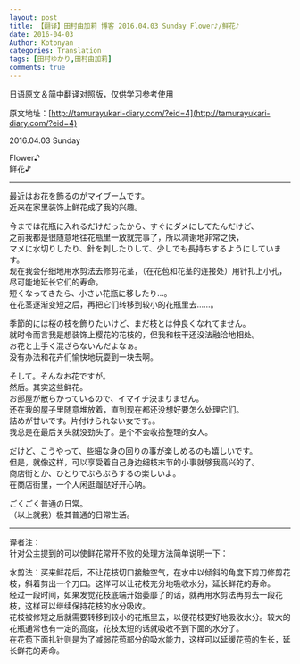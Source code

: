 ```yaml
---
layout: post
title: 【翻译】田村由加莉 博客 2016.04.03 Sunday Flower♪/鲜花♪
date: 2016-04-03
Author: Kotonyan
categories: Translation
tags: [田村ゆかり,田村由加莉]
comments: true
---
```


日语原文＆简中翻译对照版，仅供学习参考使用

原文地址：[http://tamurayukari-diary.com/?eid=4](http://tamurayukari-diary.com/?eid=4)  

2016.04.03 Sunday

Flower♪  
鲜花♪

---

最近はお花を飾るのがマイブームです。  
近来在家里装饰上鲜花成了我的兴趣。

今までは花瓶に入れるだけだったから、すぐにダメにしてたんだけど、  
之前我都是很随意地往花瓶里一放就完事了，所以凋谢地非常之快，  
マメに水切りしたり、針を刺したりして、少しでも長持ちするようにしています。  
现在我会仔细地用水剪法去修剪花茎，（在花苞和花茎的连接处）用针扎上小孔，尽可能地延长它们的寿命。  
短くなってきたら、小さい花瓶に移したり…。  
在花茎逐渐变短之后，再把它们转移到较小的花瓶里去……。

季節的には桜の枝を飾りたいけど、まだ枝とは仲良くなれてません。  
就时令而言我是想装饰上樱花的花枝的，但我和枝干还没法融洽地相处。  
お花と上手く混ざらないんだよなぁ。  
没有办法和花卉们愉快地玩耍到一块去啊。  

そして。そんなお花ですが。  
然后。其实这些鲜花。  
お部屋が散らかっているので、イマイチ決まりません。  
还在我的屋子里随意堆放着，直到现在都还没想好要怎么处理它们。  
詰めが甘いです。片付けられない女です。。  
我总是在最后关头就没劲头了。是个不会收拾整理的女人。  

だけど、こうやって、些細な身の回りの事が楽しめるのも嬉しいです。  
但是，就像这样，可以享受着自己身边细枝末节的小事就够我高兴的了。  
商店街とか、ひとりでぷらぷらするの楽しいよ。  
在商店街里，一个人闲逛蹓跶好开心呐。

ごくごく普通の日常。  
（以上就我）极其普通的日常生活。

---

译者注：  
针对公主提到的可以使鲜花常开不败的处理方法简单说明一下：

水剪法：买来鲜花后，不让花枝切口接触空气，在水中以倾斜的角度下剪刀修剪花枝，斜着剪出一个刀口。这样可以让花枝充分地吸收水分，延长鲜花的寿命。  
经过一段时间，如果发觉花枝底端开始萎靡了的话，就再用水剪法再剪去一段花枝，这样可以继续保持花枝的水分吸收。  
花枝被修短之后就需要转移到较小的花瓶里去，以便花枝更好地吸收水分。较大的花瓶通常也有一定的高度，花枝太短的话就吸收不到下面的水分了。  
在花苞下面扎针则是为了减弱花苞部分的吸水能力，这样可以延缓花苞的生长，延长鲜花的寿命。
